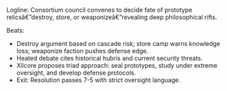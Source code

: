 ﻿---
series: 4
novella: 3
file: S4N3_CH11
type: chapter
pov: Xilcore
setting: Consortium council â€“ strategic review
word_target_min: 1201
word_target_max: 2299
status: outline
---
Logline: Consortium council convenes to decide fate of prototype relicsâ€”destroy, store, or weaponizeâ€”revealing deep philosophical rifts.

Beats:
- Destroy argument based on cascade risk; store camp warns knowledge loss; weaponize faction pushes defense edge.
- Heated debate cites historical hubris and current security threats.
- Xilcore proposes triad approach: seal prototypes, study under extreme oversight, and develop defense protocols.
- Exit: Resolution passes 7-5 with strict oversight language.